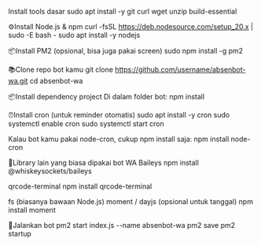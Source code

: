 Install tools dasar
sudo apt install -y git curl wget unzip build-essential

⚙️Install Node.js & npm
curl -fsSL https://deb.nodesource.com/setup_20.x | sudo -E bash -
sudo apt install -y nodejs

📦Install PM2 (opsional, bisa juga pakai screen)
sudo npm install -g pm2

📚Clone repo bot kamu
git clone https://github.com/username/absenbot-wa.git
cd absenbot-wa

📦Install dependency project
Di dalam folder bot:
npm install

⏰Install cron (untuk reminder otomatis)
sudo apt install -y cron
sudo systemctl enable cron
sudo systemctl start cron

Kalau bot kamu pakai node-cron, cukup npm install saja:
npm install node-cron

📱Library lain yang biasa dipakai bot WA
Baileys
npm install @whiskeysockets/baileys

qrcode-terminal
npm install qrcode-terminal

fs (biasanya bawaan Node.js)
moment / dayjs (opsional untuk tanggal)
npm install moment

🚀Jalankan bot
pm2 start index.js --name absenbot-wa
pm2 save
pm2 startup
